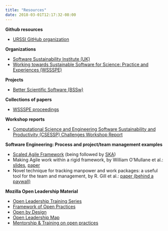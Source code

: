 ```yaml
---
title: "Resources"
date: 2018-03-01T12:17:32-08:00
---
```


**Github resources**

- [URSSI GitHub organization](https://github.com/si2-urssi)

**Organizations**

- [Software Sustainability Institute (UK)](https://www.software.ac.uk/)
- [Working towards Sustainable Software for Science: Practice and Experiences (WSSSPE)](http://wssspe.researchcomputing.org.uk/)

**Projects**

- [Better Scientific Software (BSSw)](https://bssw.io/)

**Collections of papers**

- [WSSSPE proceedings](http://wssspe.researchcomputing.org.uk/tag/proceedings/)

**Workshop reports**

- [Computational Science and Engineering Software Sustainability and Productivity (CSESSP) Challenges Workshop Report](https://www.nitrd.gov/PUBS/CSESSPWorkshopReport.pdf)

**Software Engineering: Process and project/team management examples**

- [Scaled Agile Framework](http://www.scaledagileframework.com) (being followed by [SKA](https://www.skatelescope.org))
- Making Agile work within a rigid framework, by William O&#39;Mullane et al.: [slides](https://confluence.lsstcorp.org/display/DM/DM+Leadership+Team+Meeting+2017-01-10+to+12%2C+Face-to-Face?preview=%2F50987518%2F52134257%2FWOM_AGILE.pdf), [paper](https://arxiv.org/abs/0712.0249)
- Novel technique for tracking manpower and work packages: a useful tool for the team and management, by R. Gill et al.: [paper (behind a paywall)](https://doi.org/10.1117/12.2054745)


**Mozilla Open Leadership Material**

- [Open Leadership Training Series](https://mzl.la/open-leadership)
- [Framework of Open Practices](https://medium.com/mozilla-open-innovation/a-framework-of-open-practices-9a17fe1645a3)
- [Open by Design](https://medium.com/mozilla-open-innovation/being-open-by-design-deec6768706)
- [Open Leadership Map](https://mozilla.github.io/olm-whitepaper/)
- [Mentorship & Training on open practices](http://mozilla.github.io/leadership-training/)

